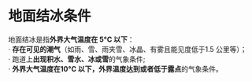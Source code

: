 # 地面结冰条件

地面结冰是指**外界大气温度在 5°C 以下**：   
· **存在可见的潮气**（如雨、雪、雨夹雪、冰晶、有雾且能见度低于1.5 公里等）；   
· 跑道上**出现积水、雪水、冰或雪**的气象条件;   
· **外界大气温度在10°C 以下，外界温度达到或者低于露点**的气象条件。   
